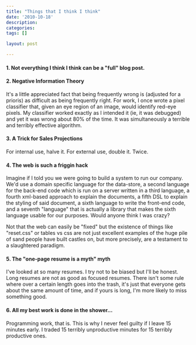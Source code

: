 ```yaml
---
title: "Things that I think I think"
date: '2010-10-18'
description:
categories:
tags: []

layout: post

---
```

<h4>1. Not everything I think I think can be a "full" blog post.</h4>
<h4>2. Negative Information Theory</h4>
It's a little appreciated fact that being frequently wrong is (adjusted for a prioris) as difficult as being frequently right. For work, I once wrote a pixel classifier that, given an eye region of an image, would identify red-eye pixels. My classifier worked exactly as I intended it (ie, it was debugged) and yet it was wrong about 80% of the time. It was simultaneously a terrible and terribly effective algorithm.
<h4>3. A Trick for Sales Projections</h4>
For internal use, halve it. For external use, double it. Twice.
<h4>4. The web is such a friggin hack</h4>
Imagine if I told you we were going to build a system to run our company. We'd use a domain specific language for the data-store, a second language for the back-end code which is run on a server written in a third language, a fourth xml-based approach to explain the documents, a fifth DSL to explain the styling of said document, a sixth language to write the front-end code, and a seventh "language" that is actually a library that makes the sixth language usable for our purposes. Would anyone think I was crazy?

Not that the web can easily be "fixed" but the existence of things like "reset.css" or tables vs css are not just excellent examples of the huge pile of sand people have built castles on, but more precisely, are a testament to a slaughtered paradigm.
<h4>5. The "one-page resume is a myth" myth</h4>
I've looked at so many resumes. I try not to be biased but I'll be honest. Long resumes are not as good as focused resumes. There isn't some rule where over a certain length goes into the trash, it's just that everyone gets about the same amount of time, and if yours is long, I'm more likely to miss something good.
<h4>6. All my best work is done in the shower...</h4>
Programming work, that is. This is why I never feel guilty if I leave 15 minutes early. I traded 15 terribly unproductive minutes for 15 terribly productive ones.